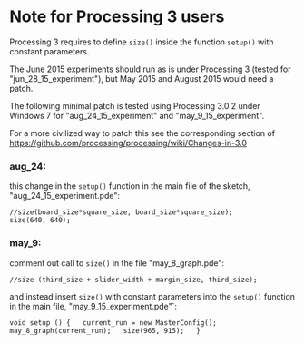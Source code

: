 Note for Processing 3 users
===========================

Processing 3 requires to define `size()` inside the
function `setup()` with constant parameters.


The June 2015 experiments should run as is under Processing 3 
(tested for "jun_28_15_experiment"),
but May 2015 and August 2015 would need a patch.

The following minimal patch is tested using Processing 3.0.2
under Windows 7 for "aug_24_15_experiment" and
"may_9_15_experiment". 

For a more civilized way to patch this
see the corresponding section of
https://github.com/processing/processing/wiki/Changes-in-3.0

### aug_24:

this change in the `setup()` function in the main file of the sketch,
"aug_24_15_experiment.pde":

    //size(board_size*square_size, board_size*square_size);  
    size(640, 640);

### may_9:

comment out call to `size()` in the file "may_8_graph.pde":

`//size (third_size + slider_width + margin_size, third_size);`

and instead insert `size()` with constant parameters into
the `setup()` function in the main file, "may_9_15_experiment.pde"`:

`void setup () {  
  current_run = new MasterConfig();  
  may_8_graph(current_run);  
  size(965, 915);  
}`

